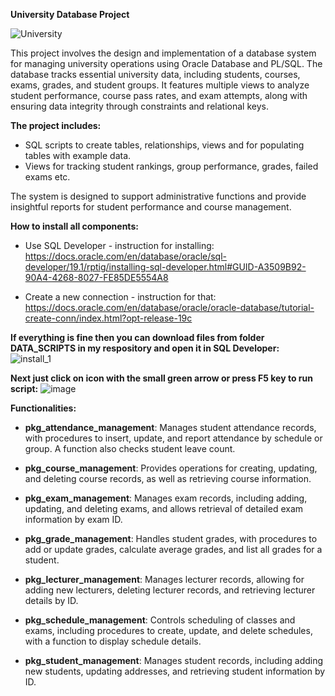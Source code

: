 **University Database Project**

![University](https://github.com/Szymon-Stefanski/university_project/blob/main/README/University.png)

This project involves the design and implementation of a database system for managing university operations using Oracle Database and PL/SQL.
The database tracks essential university data, including students, courses, exams, grades, and student groups. It features multiple views to
analyze student performance, course pass rates, and exam attempts, along with ensuring data integrity through constraints and relational keys.

**The project includes:**

- SQL scripts to create tables, relationships, views and for populating tables with example data.<br>
- Views for tracking student rankings, group performance, grades, failed exams etc.<br>

The system is designed to support administrative functions and provide insightful reports for student performance and course management.

**How to install all components:**

- Use SQL Developer - instruction for installing:<br>
  https://docs.oracle.com/en/database/oracle/sql-developer/19.1/rptig/installing-sql-developer.html#GUID-A3509B92-90A4-4268-8027-FE85DE5554A8

- Create a new connection - instruction for that:<br>
  https://docs.oracle.com/en/database/oracle/oracle-database/tutorial-create-conn/index.html?opt-release-19c

**If everything is fine then you can download files from folder DATA_SCRIPTS in my respository and open it in SQL Developer:**<br>
![install_1](https://github.com/user-attachments/assets/4594ab9e-5dbe-41c2-bb65-9daa1a9a4bc5)

**Next just click on icon with the small green arrow or press F5 key to run script:**
![image](https://github.com/user-attachments/assets/d8303d9f-1f9c-4372-860e-caaa26fab9a5)

**Functionalities:**

- **pkg_attendance_management**: Manages student attendance records, with procedures to insert, update, and report attendance by schedule or group. A function also checks student leave count.

- **pkg_course_management**: Provides operations for creating, updating, and deleting course records, as well as retrieving course information.

- **pkg_exam_management**: Manages exam records, including adding, updating, and deleting exams, and allows retrieval of detailed exam information by exam ID.

- **pkg_grade_management**: Handles student grades, with procedures to add or update grades, calculate average grades, and list all grades for a student.

- **pkg_lecturer_management**: Manages lecturer records, allowing for adding new lecturers, deleting lecturer records, and retrieving lecturer details by ID.

- **pkg_schedule_management**: Controls scheduling of classes and exams, including procedures to create, update, and delete schedules, with a function to display schedule details.

- **pkg_student_management**: Manages student records, including adding new students, updating addresses, and retrieving student information by ID.
